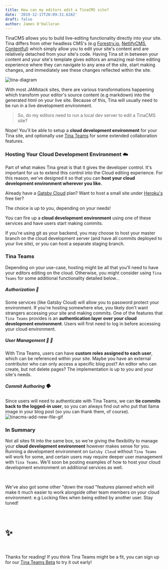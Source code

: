 ```yaml
---
title: How can my editors edit a TinaCMS site?
date: '2019-12-17T20:09:31.626Z'
draft: false
author: James O'Halloran
---
```


TinaCMS allows you to build live-editing functionality directly into your site. Tina differs from other headless CMS's (e.g [Forestry.io](https://Forestry.io), [NetlifyCMS](https://NetlifyCMS.org), [Contentful](https://contentful.com)) which simply allow you to edit your site's content and are relatively detached from your site's code. Having Tina sit in between your content and your site's template gives editors an amazing real-time editing experience where they can navigate to any area of the site, start making changes, and immediately see these changes reflected within the site.

![tina-diagram](/img/how_tina_works_asset.png)

With most JAMstack sites, there are various transformations happening which transform your editor's source content (e.g markdown) into the generated html on your live site. Because of this, Tina will usually need to be run in a live development environment.

> So, do my editors need to run a local dev server to edit a TinaCMS site?

Nope! You'll be able to setup a **cloud development environment** for your Tina site, and optionally use [Tina Teams](https://tinacms.org/teams) for some extended collaboration features.

### Hosting Your Cloud Development Environment ☁️

Part of what makes Tina great is that it gives the developer control. It's important for us to extend this control into the Cloud editing experience. For this reason, we've designed it so that you can **host your cloud development environment wherever you like.**

Already have a [Gatsby Cloud](https://www.gatsbyjs.com/cloud/) plan?
Want to host a small site under [Heroku's](https://www.heroku.com) free tier?

The choice is up to you, depending on your needs!

You can fire up a **cloud development environment** using one of these services and have users start making commits.

<tip>If you're using git as your backend, you may choose to host your master branch on the cloud development server (and have all commits deployed to your live site), or you can host a separate staging branch.</tip>

### Tina Teams

Depending on your use-case, hosting might be all that you'll need to have your editors editing on the cloud. Otherwise, you might consider using `Tina Teams` for some additional functionality detailed below...

##### Authorization 👤

Some services (like Gatsby Cloud) will allow you to password protect your environment. If you're hosting somewhere else, you likely don't want strangers accessing your site and making commits. One of the features that `Tina Teams` provides is an **authentication layer over your cloud development environment**. Users will first need to log in before accessing your cloud environment.

##### User Management 👨 👩

With Tina Teams, users can have **custom roles assigned to each user**, which can be referenced within your site.
Maybe you have an external contributor who can only access a specific blog post? An editor who can create, but not delete pages? The implementation is up to you and your site's needs.

##### Commit Authoring 🗣️

Since users will need to authenticate with Tina Teams, we can **tie commits back to the logged-in user**, so you can always find out who put that llama image in your blog post (so you can thank them, of course).
![tinacms-add-new-file-gif](/img/rico-replacement.jpg)

### In Summary

Not all sites fit into the same box, so we're giving the flexibility to manage your **cloud development environment** however makes sense for you. Running a development environment on `Gatsby Cloud` without `Tina Teams` will work for some, and certain users may require deeper user management with `Tina Teams`. We'll soon be posting examples of how to host your cloud development environment on additional services as well.

<br />

We've also got some other "down the road "features planned which will make it much easier to work alongside other team members on your cloud environment: e.g Locking files when being edited by another user. Stay tuned!

<br />

# ✨

<br />

Thanks for reading! If you think Tina Teams might be a fit, you can sign up for our [Tina Teams Beta](http://tinacms.org/teams) to try it out early!
